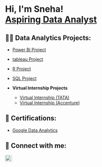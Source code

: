

<h1>Hi, I'm Sneha! <br/><a href="https://github.com/joshmadakor1">Aspiring Data Analyst</a></h1>

<h2>👩‍💻 Data Analytics Projects:</h2>

  
  - [Power Bi Project](https://sneha-rautela.github.io/powerbi/)
  - [tableau Project](https://sneha-rautela.github.io/tableau/)
  - [R Project](https://sneha-rautela.github.io/R_programming/)
  - [SQL Project](https://sneha-rautela.github.io/SQL/)
  
- <b>Virtual Internship Projects</b>
  - [Virtual Internship (TATA)](https://sneha-rautela.github.io/tata/)
  - [Virtual Internship (Accenture)](https://sneha-rautela.github.io/accenture/)



<h2>📄 Certifications:</h2>

- [Google Data Analytics](https://sneha-rautela.github.io/sneha-rautela_certificate/)


<h2> 🤳 Connect with me:</h2>

[<img align="left" alt="JoshMadakor | LinkedIn" width="22px" src="https://cdn.jsdelivr.net/npm/simple-icons@v3/icons/linkedin.svg" />][linkedin]

[linkedin]: https://www.linkedin.com/in/sneha-rautela-490269282/

<!--
**joshmadakor1/joshmadakor1** is a ✨ _special_ ✨ repository because its `README.md` (this file) appears on your GitHub profile.

Here are some ideas to get you started:

- 🔭 I’m currently working on ...
- 🌱 I’m currently learning ...
- 👯 I’m looking to collaborate on ...
- 🤔 I’m looking for help with ...
- 💬 Ask me about ...
- 📫 How to reach me: ...
- 😄 Pronouns: ...
- ⚡ Fun fact: ...
-->
